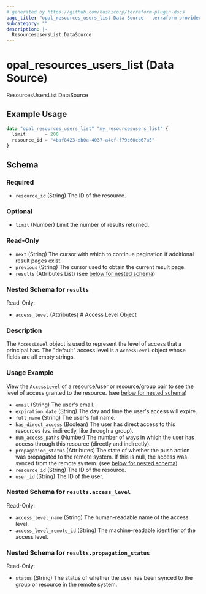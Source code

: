 ```yaml
---
# generated by https://github.com/hashicorp/terraform-plugin-docs
page_title: "opal_resources_users_list Data Source - terraform-provider-opal"
subcategory: ""
description: |-
  ResourcesUsersList DataSource
---
```


# opal_resources_users_list (Data Source)

ResourcesUsersList DataSource

## Example Usage

```terraform
data "opal_resources_users_list" "my_resourcesusers_list" {
  limit       = 200
  resource_id = "4baf8423-db0a-4037-a4cf-f79c60cb67a5"
}
```

<!-- schema generated by tfplugindocs -->
## Schema

### Required

- `resource_id` (String) The ID of the resource.

### Optional

- `limit` (Number) Limit the number of results returned.

### Read-Only

- `next` (String) The cursor with which to continue pagination if additional result pages exist.
- `previous` (String) The cursor used to obtain the current result page.
- `results` (Attributes List) (see [below for nested schema](#nestedatt--results))

<a id="nestedatt--results"></a>
### Nested Schema for `results`

Read-Only:

- `access_level` (Attributes) # Access Level Object
### Description
The `AccessLevel` object is used to represent the level of access that a principal has. The "default" access
level is a `AccessLevel` object whose fields are all empty strings.

### Usage Example
View the `AccessLevel` of a resource/user or resource/group pair to see the level of access granted to the resource. (see [below for nested schema](#nestedatt--results--access_level))
- `email` (String) The user's email.
- `expiration_date` (String) The day and time the user's access will expire.
- `full_name` (String) The user's full name.
- `has_direct_access` (Boolean) The user has direct access to this resources (vs. indirectly, like through a group).
- `num_access_paths` (Number) The number of ways in which the user has access through this resource (directly and indirectly).
- `propagation_status` (Attributes) The state of whether the push action was propagated to the remote system. If this is null, the access was synced from the remote system. (see [below for nested schema](#nestedatt--results--propagation_status))
- `resource_id` (String) The ID of the resource.
- `user_id` (String) The ID of the user.

<a id="nestedatt--results--access_level"></a>
### Nested Schema for `results.access_level`

Read-Only:

- `access_level_name` (String) The human-readable name of the access level.
- `access_level_remote_id` (String) The machine-readable identifier of the access level.


<a id="nestedatt--results--propagation_status"></a>
### Nested Schema for `results.propagation_status`

Read-Only:

- `status` (String) The status of whether the user has been synced to the group or resource in the remote system.
